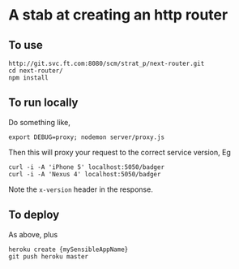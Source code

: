 A stab at creating an http router
===

To use
---

    http://git.svc.ft.com:8080/scm/strat_p/next-router.git
    cd next-router/
    npm install

To run locally
---

Do something like,

    export DEBUG=proxy; nodemon server/proxy.js

Then this will proxy your request to the correct service version, Eg

    curl -i -A 'iPhone 5' localhost:5050/badger
    curl -i -A 'Nexus 4' localhost:5050/badger

Note the `x-version` header in the response.

To deploy
---

As above, plus

    heroku create {mySensibleAppName}
    git push heroku master
